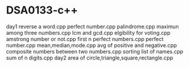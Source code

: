 # DSA0133-c++
day1
reverse a word.cpp
perfect number.cpp
palindrome.cpp
maximun among three numbers.cpp
lcm and gcd.cpp
elgibility for voting.cpp
amstrong number or not.cpp
first n perfect numbers.cpp
perfect number.cpp
mean,median,mode.cpp
avg of positive and negative.cpp
composite numbers between two numbers.cpp
sorting list of names.cpp
sum of n digits.cpp
day2
area of circle,triangle,square,rectangle.cpp
